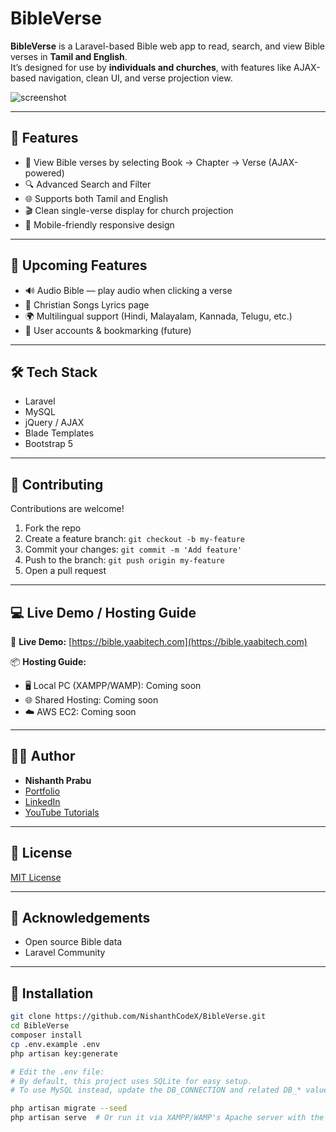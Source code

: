 # BibleVerse

**BibleVerse** is a Laravel-based Bible web app to read, search, and view Bible verses in **Tamil and English**.  
It’s designed for use by **individuals and churches**, with features like AJAX-based navigation, clean UI, and verse projection view.

![screenshot](storage/screenshots/homepage.png)

---

## 🌟 Features

- 📖 View Bible verses by selecting Book → Chapter → Verse (AJAX-powered)
- 🔍 Advanced Search and Filter
- 🌐 Supports both Tamil and English
- 🎬 Clean single-verse display for church projection
- 📱 Mobile-friendly responsive design

---

## 🚧 Upcoming Features

- 🔊 Audio Bible — play audio when clicking a verse
- 🎵 Christian Songs Lyrics page
- 🌍 Multilingual support (Hindi, Malayalam, Kannada, Telugu, etc.)
- 👥 User accounts & bookmarking (future)

---

## 🛠️ Tech Stack

- Laravel
- MySQL
- jQuery / AJAX
- Blade Templates
- Bootstrap 5

---

## 🤝 Contributing

Contributions are welcome!

1. Fork the repo
2. Create a feature branch: `git checkout -b my-feature`
3. Commit your changes: `git commit -m 'Add feature'`
4. Push to the branch: `git push origin my-feature`
5. Open a pull request

---

## 💻 Live Demo / Hosting Guide

🔗 **Live Demo:** [https://bible.yaabitech.com](https://bible.yaabitech.com)

📦 **Hosting Guide:**
- 🖥️ Local PC (XAMPP/WAMP): Coming soon
- 🌐 Shared Hosting: Coming soon
- ☁️ AWS EC2: Coming soon

---

## 🧑‍💻 Author

- **Nishanth Prabu**
- [Portfolio](https://nishanthprabu.com)
- [LinkedIn](https://www.linkedin.com/in/nishanth-prabu/)
- [YouTube Tutorials](https://youtube.com/@yaabiacademy)

---

## 🪪 License

[MIT License](LICENSE)

---

## 📝 Acknowledgements

- Open source Bible data
- Laravel Community

---

## 🚀 Installation

```bash
git clone https://github.com/NishanthCodeX/BibleVerse.git
cd BibleVerse
composer install
cp .env.example .env
php artisan key:generate

# Edit the .env file:
# By default, this project uses SQLite for easy setup.
# To use MySQL instead, update the DB_CONNECTION and related DB_* values in .env

php artisan migrate --seed
php artisan serve  # Or run it via XAMPP/WAMP's Apache server with the correct document root
